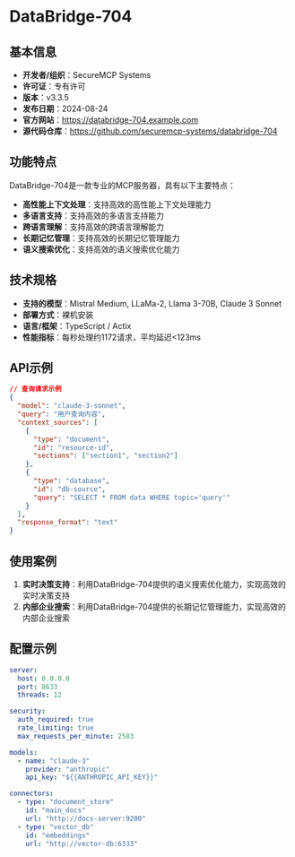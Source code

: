 # DataBridge-704

## 基本信息

- **开发者/组织**：SecureMCP Systems
- **许可证**：专有许可
- **版本**：v3.3.5
- **发布日期**：2024-08-24
- **官方网站**：https://databridge-704.example.com
- **源代码仓库**：https://github.com/securemcp-systems/databridge-704

## 功能特点

DataBridge-704是一款专业的MCP服务器，具有以下主要特点：

- **高性能上下文处理**：支持高效的高性能上下文处理能力
- **多语言支持**：支持高效的多语言支持能力
- **跨语言理解**：支持高效的跨语言理解能力
- **长期记忆管理**：支持高效的长期记忆管理能力
- **语义搜索优化**：支持高效的语义搜索优化能力


## 技术规格

- **支持的模型**：Mistral Medium, LLaMa-2, Llama 3-70B, Claude 3 Sonnet
- **部署方式**：裸机安装
- **语言/框架**：TypeScript / Actix
- **性能指标**：每秒处理约1172请求，平均延迟<123ms

## API示例

```json
// 查询请求示例
{
  "model": "claude-3-sonnet",
  "query": "用户查询内容",
  "context_sources": [
    {
      "type": "document",
      "id": "resource-id",
      "sections": ["section1", "section2"]
    },
    {
      "type": "database",
      "id": "db-source",
      "query": "SELECT * FROM data WHERE topic='query'"
    }
  ],
  "response_format": "text"
}
```

## 使用案例

1. **实时决策支持**：利用DataBridge-704提供的语义搜索优化能力，实现高效的实时决策支持
2. **内部企业搜索**：利用DataBridge-704提供的长期记忆管理能力，实现高效的内部企业搜索


## 配置示例

```yaml
server:
  host: 0.0.0.0
  port: 8633
  threads: 12

security:
  auth_required: true
  rate_limiting: true
  max_requests_per_minute: 2583

models:
  - name: "claude-3"
    provider: "anthropic"
    api_key: "${{ANTHROPIC_API_KEY}}"

connectors:
  - type: "document_store"
    id: "main_docs"
    url: "http://docs-server:9200"
  - type: "vector_db"
    id: "embeddings"
    url: "http://vector-db:6333"
```